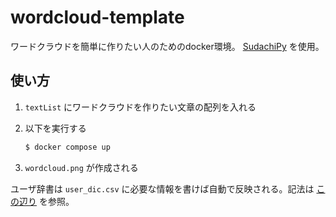 # wordcloud-template

ワードクラウドを簡単に作りたい人のためのdocker環境。
[SudachiPy](https://github.com/WorksApplications/SudachiPy) を使用。

## 使い方

1. `textList` にワードクラウドを作りたい文章の配列を入れる
1. 以下を実行する

    ```bash
    $ docker compose up 
    ```

1. `wordcloud.png` が作成される

ユーザ辞書は `user_dic.csv` に必要な情報を書けば自動で反映される。記法は [この辺り](https://github.com/WorksApplications/Sudachi/blob/develop/docs/user_dict.md) を参照。